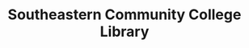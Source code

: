 ---
layout: repo
title: "Southeastern Community College Library"
id: 5619
permalink: repos/5619/
---